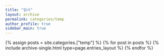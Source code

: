 ```yaml
---
title: "임시"
layout: archive
permalink: categories/temp
author_profile: true
sidebar_main: true
---
```



{% assign posts = site.categories.["temp"] %}
{% for post in posts %} {% include archive-single.html type=page.entries_layout %} {% endfor %}